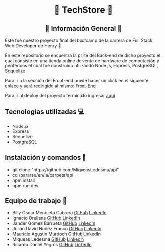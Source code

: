 <h1 align="center">🚀 TechStore 🚀</h1>

<h2 align="center">📃 Información General 📃</h2>

<p>Este fué nuestro proyecto final del bootcamp de la carrera de Full Stack Web Developer de Henry 🚀</p>
<p>En este repositorio se encuentra la parte del Back-end de dicho proyecto el cual consiste en una tienda online de venta de hardware de computación y periféricos el cual fué construido utilizando Node.js, Express, PostgreSQL, Sequelize</p>
<p>Para ir a la sección del Front-end puede hacer un click en el siguiente enlace y será redirigido al mismo:<a href="https://github.com/ricardoyegros/PF-Frontend.git">  Front-End </a> </p>
<p>Para ir al deploy del proyecto terminado ingresar <a href="https://techstore-ruby.vercel.app/">aquí</a> </p>

<h2> Tecnologías utilizadas 💻 </h2>
<ul>
  <li>Node.js</li>
  <li>Express</li>
  <li>Sequelize</li>
  <li>PostgreSQL</li>
</ul>

<h2> Instalación y comandos 🔧</h2>
<ul>
  <li> git clone "https://github.com/MiqueasLedesma/api" </li>
  <li> cd /pararse/en/la/carpeta/api </li>
  <li> npm install </li>
  <li> npm run dev </li>
</ul>

<h2> Equipo de trabajo 💪</h2>

<ul>
  <li> Billy Oscar Mendieta Cabrera <a href="https://github.com/oscarald">GitHub</a> <a href="https://www.linkedin.com/in/billy-mendieta-cabrera/">LinkedIn</a></li>
  <li> Ignacio Orellana <a href="https://github.com/IgnacioOrellana">GitHub</a> <a href="https://www.linkedin.com/in/ignacio-o-484356246/">LinkedIn</a></li>
  <li> Jander Gomez Barrueta <a href="https://github.com/Jander1016">GitHub</a> <a href="https://www.linkedin.com/in/jander-gomez-barrueta-8091811a3/">LinkedIn</a></li>
  <li> Julian David Nuñez Franco <a href="https://github.com/juliandavidnunesfranco">GitHub</a> <a href="https://www.linkedin.com/in/juliandavidnunezfranco/">LinkedIn</a></li>
  <li> Mauricio Agustin Murdoch <a href="https://github.com/Mauricioam">GitHub</a> <a href="https://www.linkedin.com/in/mauricio-agustin-murdoch-b1658073/">LinkedIn</a></li>
  <li> Miqueas Ledesma <a href="https://github.com/MiqueasLedesma">GitHub</a> <a href="https://www.linkedin.com/in/miqueas-ledesma-08a106246/">LinkedIn</a></li>
  <li> Ricardo Daniel Yegros <a href="https://github.com/ricardoyegros">GitHub</a> <a href="https://www.linkedin.com/in/ricardo-yegros-43623a188">LinkedIn</a></li>
</ul>
